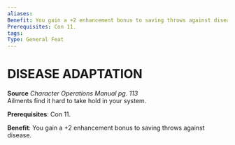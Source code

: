 ```yaml
---
aliases: 
Benefit: You gain a +2 enhancement bonus to saving throws against disease.
Prerequisites: Con 11.
tags: 
Type: General Feat
---
```

# DISEASE ADAPTATION
**Source** _Character Operations Manual pg. 113_  
Ailments find it hard to take hold in your system.

**Prerequisites**: Con 11.

**Benefit**: You gain a +2 enhancement bonus to saving throws against disease.
